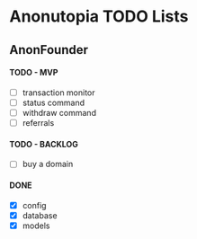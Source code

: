 # Anonutopia TODO Lists

## AnonFounder

#### TODO - MVP

- [ ] transaction monitor
- [ ] status command
- [ ] withdraw command
- [ ] referrals

#### TODO - BACKLOG

- [ ] buy a domain

#### DONE

- [x] config
- [x] database
- [x] models